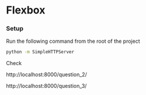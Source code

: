 # Flexbox

### Setup
Run the following command from the root of the project
```bash
python -m SimpleHTTPServer
```
Check

http://localhost:8000/question_2/

http://localhost:8000/question_3/
